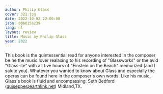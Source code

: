```yaml
---
author: Philip Glass
cover: 321.jpg
date: 2022-10-02 22:00:00
isbn: 0060158239
lang: nl
layout: review
title: Music by Philip Glass
year: 2022
---
```


This book is the quintessential read for anyone interested in the composer be he the music lover realaxing to his recording of "Glassworks" or the avid "Glass-ite" with all five hours of "Einstein on the Beach" memorized (and I salute you). Whatever you wanted to know about Glass and especially the operas can be found here in the composer's own words. Like his music, Glass's book is fluid and encompassing. Seth Bedford (guiseppe@earthlink.net) Midland,TX.
